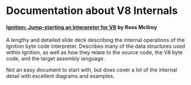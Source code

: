 # Documentation about V8 Internals

#### [Ignition: Jump-starting an Interpreter for V8]( https://dynamic-languages-symposium.org/dls-16/program/media/McIlroy_2016_IgnitionJumpStartingAnInterpreterForV8_Dls.pdf) by Ross McIlroy

A lengthy and detailed slide deck describing the internal operations of the Ignition byte code interpreter. Describes many of the data structures used within Ignition, as well as how they relate to the source code, the V8 byte code, and the target assembly language.

Not an easy document to start with, but does cover a lot of the internal detail with excellent diagrams and examples.

